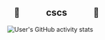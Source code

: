 ## &nbsp;&nbsp; 🐧 &nbsp;&nbsp;&nbsp;&nbsp;&nbsp;&nbsp;&nbsp;&nbsp;&nbsp;&nbsp; cscs &nbsp;&nbsp;&nbsp;&nbsp;&nbsp;&nbsp;&nbsp;&nbsp;&nbsp;&nbsp; 🐧

<!--
**commonsourcecs/commonsourcecs** is a ✨ _special_ ✨ repository because its `README.md` (this file) appears on your GitHub profile.

Here are some ideas to get you started:

- 🔭 I’m currently working on ...
- 🌱 I’m currently learning ...
- 👯 I’m looking to collaborate on ...
- 🤔 I’m looking for help with ...
- 💬 Ask me about ...
- 📫 How to reach me: ...
- 😄 Pronouns: ...
- ⚡ Fun fact: ...
-->

![User's GitHub activity stats](https://github-readme-stats.vercel.app/api?username=commonsourcecs&show_icons=true&include_all_commits=true&show=reviews,prs_merged,prs_merged_percentage&rank_icon=github&theme=panda&bg_color=00000000&border_color=00000000)

<!-- doesnt include forks, looks like only css atm
![User's GitHub langs stats](https://github-readme-stats.vercel.app/api/top-langs/?username=commonsourcecs&theme=panda)
-->

